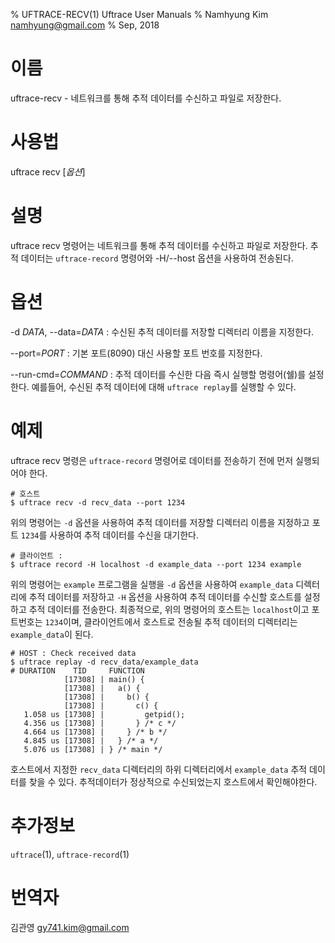% UFTRACE-RECV(1) Uftrace User Manuals
% Namhyung Kim <namhyung@gmail.com>
% Sep, 2018

이름
====
uftrace-recv - 네트워크를 통해 추적 데이터를 수신하고 파일로 저장한다.


사용법
========
uftrace recv [*옵션*]


설명
===========
uftrace recv 명령어는 네트워크를 통해 추적 데이터를 수신하고 파일로 저장한다.
추적 데이터는 `uftrace-record` 명령어와 -H/\--host 옵션을 사용하여 전송된다.


옵션
=======
-d *DATA*, \--data=*DATA*
:   수신된 추적 데이터를 저장할 디렉터리 이름을 지정한다.

\--port=*PORT*
:   기본 포트(8090) 대신 사용할 포트 번호를 지정한다.

\--run-cmd=*COMMAND*
:   추적 데이터를 수신한 다음 즉시 실행할 명령어(쉘)를 설정한다. 예를들어,
    수신된 추적 데이터에 대해 `uftrace replay`를 실행할 수 있다.


예제
=======
uftrace recv 명령은 `uftrace-record` 명령어로 데이터를 전송하기 전에 먼저 실행되어야 한다.

    # 호스트 
    $ uftrace recv -d recv_data --port 1234

위의 명령어는 `-d` 옵션을 사용하여 추적 데이터를 저장할 디렉터리 이름을 지정하고 포트
`1234`를 사용하여 추적 데이터를 수신을 대기한다.

    # 클라이언트 :
    $ uftrace record -H localhost -d example_data --port 1234 example

위의 명령어는 `example` 프로그램을 실행을 `-d` 옵션을 사용하여 `example_data` 디렉터리에 
추적 데이터를 저장하고 `-H` 옵션을 사용하여 추적 데이터를 수신할 호스트를 설정하고 추적 데이터를 전송한다. 
최종적으로, 위의 명령어의 호스트는 `localhost`이고 포트번호는 `1234`이며,
클라이언트에서 호스트로 전송될 추적 데이터의 디렉터리는 `example_data`이 된다.

    # HOST : Check received data
    $ uftrace replay -d recv_data/example_data
    # DURATION    TID     FUNCTION
                [17308] | main() {
                [17308] |   a() {
                [17308] |     b() {
                [17308] |       c() {
       1.058 us [17308] |         getpid();
       4.356 us [17308] |       } /* c */
       4.664 us [17308] |     } /* b */
       4.845 us [17308] |   } /* a */
       5.076 us [17308] | } /* main */

호스트에서 지정한 `recv_data` 디렉터리의 하위 디렉터리에서 `example_data` 추적 데이터를 찾을 수 있다.
추적데이터가 정상적으로 수신되었는지 호스트에서 확인해야한다.


추가정보
========
`uftrace`(1), `uftrace-record`(1)


번역자
========
김관영 <gy741.kim@gmail.com>

